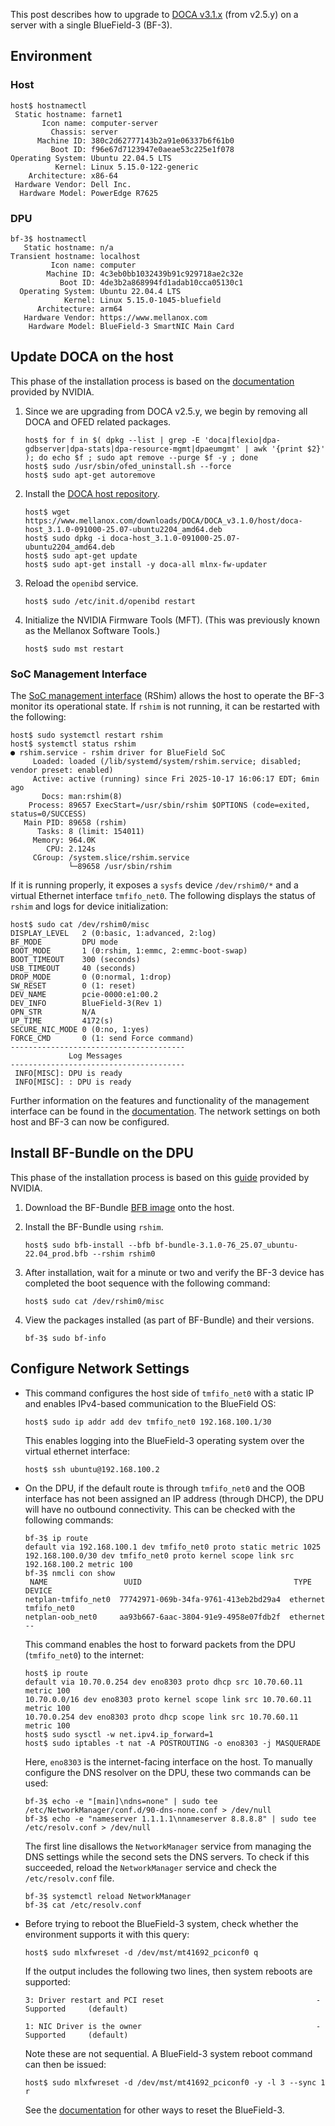 This post describes how to upgrade to [DOCA v3.1.x](https://docs.nvidia.com/doca/archive/3-1-0/index.html) (from v2.5.y) on a server with a single BlueField-3 (BF-3).

## Environment

### Host
```[sh]
host$ hostnamectl
 Static hostname: farnet1
       Icon name: computer-server
         Chassis: server
      Machine ID: 380c2d62777143b2a91e06337b6f61b0
         Boot ID: f96e67d7123947e0aeae53c225e1f078
Operating System: Ubuntu 22.04.5 LTS
          Kernel: Linux 5.15.0-122-generic
    Architecture: x86-64
 Hardware Vendor: Dell Inc.
  Hardware Model: PowerEdge R7625
```

### DPU
```[sh]
bf-3$ hostnamectl
   Static hostname: n/a
Transient hostname: localhost
         Icon name: computer
        Machine ID: 4c3eb0bb1032439b91c929718ae2c32e
           Boot ID: 4de3b2a868994fd1adab10cca05130c1
  Operating System: Ubuntu 22.04.4 LTS
            Kernel: Linux 5.15.0-1045-bluefield
      Architecture: arm64
   Hardware Vendor: https://www.mellanox.com
    Hardware Model: BlueField-3 SmartNIC Main Card
```

## Update DOCA on the host

This phase of the installation process is based on the [documentation](https://docs.nvidia.com/doca/archive/3-1-0/installation+and+setup/index.html) provided by NVIDIA.

1. Since we are upgrading from DOCA v2.5.y, we begin by removing all DOCA and OFED related packages.

    ```[sh]
    host$ for f in $( dpkg --list | grep -E 'doca|flexio|dpa-gdbserver|dpa-stats|dpa-resource-mgmt|dpaeumgmt' | awk '{print $2}' ); do echo $f ; sudo apt remove --purge $f -y ; done
    host$ sudo /usr/sbin/ofed_uninstall.sh --force
    host$ sudo apt-get autoremove
    ```

2. Install the [DOCA host repository](https://developer.nvidia.com/doca-downloads).

    ```[sh]
    host$ wget https://www.mellanox.com/downloads/DOCA/DOCA_v3.1.0/host/doca-host_3.1.0-091000-25.07-ubuntu2204_amd64.deb
    host$ sudo dpkg -i doca-host_3.1.0-091000-25.07-ubuntu2204_amd64.deb
    host$ sudo apt-get update
    host$ sudo apt-get install -y doca-all mlnx-fw-updater
    ```

3. Reload the `openibd` service.

    ```[sh]
    host$ sudo /etc/init.d/openibd restart
    ```

4. Initialize the NVIDIA Firmware Tools (MFT). (This was previously known as the Mellanox Software Tools.)

    ```[sh]
    host$ sudo mst restart
    ```

### SoC Management Interface

The [SoC management interface](https://docs.nvidia.com/networking/display/bluefieldbsp4120/soc+management+interface+(rshim)) (RShim) allows the host to operate the BF-3 monitor its operational state.
If `rshim` is not running, it can be restarted with the following:

```[sh]
host$ sudo systemctl restart rshim
host$ systemctl status rshim
● rshim.service - rshim driver for BlueField SoC
     Loaded: loaded (/lib/systemd/system/rshim.service; disabled; vendor preset: enabled)
     Active: active (running) since Fri 2025-10-17 16:06:17 EDT; 6min ago
       Docs: man:rshim(8)
    Process: 89657 ExecStart=/usr/sbin/rshim $OPTIONS (code=exited, status=0/SUCCESS)
   Main PID: 89658 (rshim)
      Tasks: 8 (limit: 154011)
     Memory: 964.0K
        CPU: 2.124s
     CGroup: /system.slice/rshim.service
             └─89658 /usr/sbin/rshim
```

If it is running properly, it exposes a `sysfs` device `/dev/rshim0/*` and a virtual Ethernet interface `tmfifo_net0`.
The following displays the status of `rshim` and logs for device initialization:

```[sh]
host$ sudo cat /dev/rshim0/misc
DISPLAY_LEVEL   2 (0:basic, 1:advanced, 2:log)
BF_MODE         DPU mode
BOOT_MODE       1 (0:rshim, 1:emmc, 2:emmc-boot-swap)
BOOT_TIMEOUT    300 (seconds)
USB_TIMEOUT     40 (seconds)
DROP_MODE       0 (0:normal, 1:drop)
SW_RESET        0 (1: reset)
DEV_NAME        pcie-0000:e1:00.2
DEV_INFO        BlueField-3(Rev 1)
OPN_STR         N/A
UP_TIME         4172(s)
SECURE_NIC_MODE 0 (0:no, 1:yes)
FORCE_CMD       0 (1: send Force command)
---------------------------------------
             Log Messages
---------------------------------------
 INFO[MISC]: DPU is ready
 INFO[MISC]: : DPU is ready
```

Further information on the features and functionality of the management interface can be found in the [documentation](https://docs.nvidia.com/networking/display/bluefieldbsp4120/soc+management+interface+(rshim)).
The network settings on both host and BF-3 can now be configured.

## Install BF-Bundle on the DPU

This phase of the installation process is based on this [guide](https://docs.nvidia.com/doca/archive/3-1-0/bf-bundle+installation+and+upgrade/index.html) provided by NVIDIA.

1. Download the BF-Bundle [BFB image](https://developer.nvidia.com/doca-3-1-0-core-update-downloads) onto the host.

2. Install the BF-Bundle using `rshim`.

    ```[sh]
    host$ sudo bfb-install --bfb bf-bundle-3.1.0-76_25.07_ubuntu-22.04_prod.bfb --rshim rshim0
    ```

3. After installation, wait for a minute or two and verify the BF-3 device has completed the boot sequence with the following command:
    
    ```[sh]
    host$ sudo cat /dev/rshim0/misc
    ```

4. View the packages installed (as part of BF-Bundle) and their versions.

    ```[sh]
    bf-3$ sudo bf-info
    ```

## Configure Network Settings

* This command configures the host side of `tmfifo_net0` with a static IP and enables IPv4-based communication to the BlueField OS:

    ```[sh]
    host$ sudo ip addr add dev tmfifo_net0 192.168.100.1/30
    ```

    This enables logging into the BlueField-3 operating system over the virtual ethernet interface:

    ```[sh]
    host$ ssh ubuntu@192.168.100.2
    ```

* On the DPU, if the default route is through `tmfifo_net0` and the OOB interface has not been assigned an IP address (through DHCP), the DPU will have no outbound connectivity.
    This can be checked with the following commands:

    ```[ssh]
    bf-3$ ip route
    default via 192.168.100.1 dev tmfifo_net0 proto static metric 1025
    192.168.100.0/30 dev tmfifo_net0 proto kernel scope link src 192.168.100.2 metric 100
    bf-3$ nmcli con show
     NAME                 UUID                                  TYPE      DEVICE
    netplan-tmfifo_net0  77742971-069b-34fa-9761-413eb2bd29a4  ethernet  tmfifo_net0
    netplan-oob_net0     aa93b667-6aac-3804-91e9-4958e07fdb2f  ethernet  -- 
    ```

    This command enables the host to forward packets from the DPU (`tmfifo_net0`) to the internet:

    ```[sh]
    host$ ip route
    default via 10.70.0.254 dev eno8303 proto dhcp src 10.70.60.11 metric 100
    10.70.0.0/16 dev eno8303 proto kernel scope link src 10.70.60.11 metric 100
    10.70.0.254 dev eno8303 proto dhcp scope link src 10.70.60.11 metric 100
    host$ sudo sysctl -w net.ipv4.ip_forward=1
    host$ sudo iptables -t nat -A POSTROUTING -o eno8303 -j MASQUERADE
    ```

    Here, `eno8303` is the internet-facing interface on the host.
    To manually configure the DNS resolver on the DPU, these two commands can be used:

    ```[sh]
    bf-3$ echo -e "[main]\ndns=none" | sudo tee /etc/NetworkManager/conf.d/90-dns-none.conf > /dev/null
    bf-3$ echo -e "nameserver 1.1.1.1\nnameserver 8.8.8.8" | sudo tee /etc/resolv.conf > /dev/null
    ```

    The first line disallows the `NetworkManager` service from managing the DNS settings while the second sets the DNS servers.
    To check if this succeeded, reload the `NetworkManager` service and check the `/etc/resolv.conf` file.

    ```[sh]
    bf-3$ systemctl reload NetworkManager
    bf-3$ cat /etc/resolv.conf
    ```

* Before trying to reboot the BlueField-3 system, check whether the environment supports it with this query:

    ```[sh]
    host$ sudo mlxfwreset -d /dev/mst/mt41692_pciconf0 q
    ```

    If the output includes the following two lines, then system reboots are supported:
    
    ```[sh]
    3: Driver restart and PCI reset                                  -Supported     (default)
    ```
    ```[sh]
    1: NIC Driver is the owner                                       -Supported     (default)
    ```

    Note these are not sequential.
    A BlueField-3 system reboot command can then be issued:

    ```[sh]
    host$ sudo mlxfwreset -d /dev/mst/mt41692_pciconf0 -y -l 3 --sync 1 r
    ```
    
    See the [documentation](https://docs.nvidia.com/networking/display/bluefieldbsp4120/appendix+-+nvidia+bluefield+reset+and+reboot+procedures#src-4161919038_AppendixNVIDIABlueFieldResetandRebootProcedures-System-levelResetforBlueFieldinDPUModeSystem-levelResetforBlueFieldinDPUMode) for other ways to reset the BlueField-3.

<!-- [Installation guide](https://docs.nvidia.com/doca/archive/3-1-0/bf-bundle+installation+and+upgrade/index.html)

Add DOCA online repository
```[sh]
bf-3$ export DOCA_REPO="https://linux.mellanox.com/public/repo/doca/3.1.0/ubuntu22.04/dpu-arm64"
bf-3$ curl $DOCA_REPO/GPG-KEY-Mellanox.pub | gpg --dearmor | sudo tee /etc/apt/trusted.gpg.d/GPG-KEY-Mellanox.pub > /dev/null
bf-3$ echo "deb [signed-by=/etc/apt/trusted.gpg.d/GPG-KEY-Mellanox.pub] $DOCA_REPO ./" | sudo tee /etc/apt/sources.list.d/doca.list > /dev/null
```

Update index
```[sh]
bf-3$ sudo apt-get update
bf-3$ sudo apt-get install bf-fwbundle
``` -->